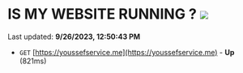 # IS MY WEBSITE RUNNING ? [![](https://img.shields.io/static/v1?label=Sponsor&message=%E2%9D%A4&logo=GitHub&color=%23fe8e86)](https://github.com/sponsors/<username>)

Last updated: **9/26/2023, 12:50:43 PM**

- `GET` [https://youssefservice.me](https://youssefservice.me) - **Up** (821ms)

